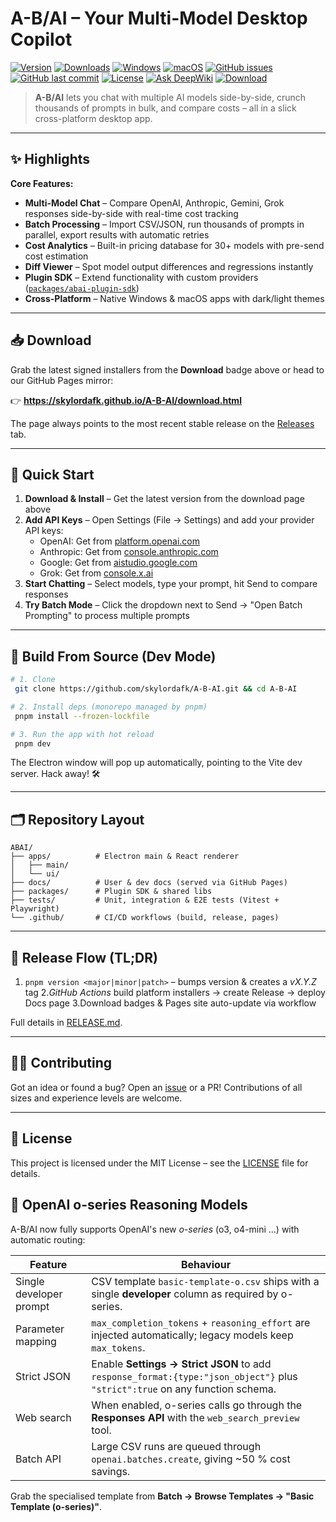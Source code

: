 # A-B/AI – Your Multi-Model Desktop Copilot

[![Version](https://img.shields.io/github/v/release/skylordafk/A-B-AI?include_prereleases&label=Version)](https://github.com/skylordafk/A-B-AI/releases)
[![Downloads](https://img.shields.io/github/downloads/skylordafk/A-B-AI/total?label=Downloads)](https://github.com/skylordafk/A-B-AI/releases)
[![Windows](https://img.shields.io/badge/Windows-0078D6?logo=windows&logoColor=white)](https://skylordafk.github.io/A-B-AI/download.html)
[![macOS](https://img.shields.io/badge/macOS-000000?logo=apple&logoColor=white)](https://skylordafk.github.io/A-B-AI/download.html)
[![GitHub issues](https://img.shields.io/github/issues/skylordafk/A-B-AI?label=Issues)](https://github.com/skylordafk/A-B-AI/issues)
[![GitHub last commit](https://img.shields.io/github/last-commit/skylordafk/A-B-AI)](https://github.com/skylordafk/A-B-AI/commits/master)
[![License](https://img.shields.io/badge/License-MIT-yellow.svg)](LICENSE)
[![Ask DeepWiki](https://deepwiki.com/badge.svg)](https://deepwiki.com/skylordafk/A-B-AI)
[![Download](https://img.shields.io/badge/Download-App-brightgreen?logo=github)](https://skylordafk.github.io/A-B-AI/download.html)

> **A-B/AI** lets you chat with multiple AI models side-by-side, crunch thousands of prompts in bulk, and compare costs – all in a slick cross-platform desktop app.

---

## ✨ Highlights

**Core Features:**

- **Multi-Model Chat** – Compare OpenAI, Anthropic, Gemini, Grok responses side-by-side with real-time cost tracking
- **Batch Processing** – Import CSV/JSON, run thousands of prompts in parallel, export results with automatic retries
- **Cost Analytics** – Built-in pricing database for 30+ models with pre-send cost estimation
- **Diff Viewer** – Spot model output differences and regressions instantly
- **Plugin SDK** – Extend functionality with custom providers ([`packages/abai-plugin-sdk`](packages/abai-plugin-sdk))
- **Cross-Platform** – Native Windows & macOS apps with dark/light themes

---

## 📥 Download

Grab the latest signed installers from the **Download** badge above or head to our GitHub Pages mirror:

👉 **https://skylordafk.github.io/A-B-AI/download.html**

The page always points to the most recent stable release on the [Releases](https://github.com/skylordafk/A-B-AI/releases) tab.

---

## 🚀 Quick Start

1. **Download & Install** – Get the latest version from the download page above
2. **Add API Keys** – Open Settings (File → Settings) and add your provider API keys:
   - OpenAI: Get from [platform.openai.com](https://platform.openai.com/api-keys)
   - Anthropic: Get from [console.anthropic.com](https://console.anthropic.com/)
   - Google: Get from [aistudio.google.com](https://aistudio.google.com/app/apikey)
   - Grok: Get from [console.x.ai](https://console.x.ai/)
3. **Start Chatting** – Select models, type your prompt, hit Send to compare responses
4. **Try Batch Mode** – Click the dropdown next to Send → "Open Batch Prompting" to process multiple prompts

---

## 🔧 Build From Source (Dev Mode)

```bash
# 1. Clone
 git clone https://github.com/skylordafk/A-B-AI.git && cd A-B-AI

# 2. Install deps (monorepo managed by pnpm)
 pnpm install --frozen-lockfile

# 3. Run the app with hot reload
 pnpm dev
```

The Electron window will pop up automatically, pointing to the Vite dev server. Hack away! 🛠️

---

## 🗂️ Repository Layout

```
ABAI/
├── apps/          # Electron main & React renderer
│   ├── main/
│   └── ui/
├── docs/          # User & dev docs (served via GitHub Pages)
├── packages/      # Plugin SDK & shared libs
├── tests/         # Unit, integration & E2E tests (Vitest + Playwright)
└── .github/       # CI/CD workflows (build, release, pages)
```

---

## 🚚 Release Flow (TL;DR)

1. `pnpm version <major|minor|patch>` – bumps version & creates a _vX.Y.Z_ tag 2._GitHub Actions_ build platform installers → create Release → deploy Docs page
   3.Download badges & Pages site auto-update via workflow

Full details in [RELEASE.md](RELEASE.md).

---

## 👩‍💻 Contributing

Got an idea or found a bug? Open an [issue](https://github.com/skylordafk/A-B-AI/issues) or a PR! Contributions of all sizes and experience levels are welcome.

---

## 📝 License

This project is licensed under the MIT License – see the [LICENSE](LICENSE) file for details.

## 🧠 OpenAI o-series Reasoning Models

A-B/AI now fully supports OpenAI's new _o-series_ (o3, o4-mini …) with automatic routing:

| Feature                 | Behaviour                                                                                                                    |
| ----------------------- | ---------------------------------------------------------------------------------------------------------------------------- |
| Single developer prompt | CSV template `basic-template-o.csv` ships with a single **developer** column as required by o-series.                        |
| Parameter mapping       | `max_completion_tokens` + `reasoning_effort` are injected automatically; legacy models keep `max_tokens`.                    |
| Strict JSON             | Enable **Settings → Strict JSON** to add `response_format:{type:"json_object"}` plus `"strict":true` on any function schema. |
| Web search              | When enabled, o-series calls go through the **Responses API** with the `web_search_preview` tool.                            |
| Batch API               | Large CSV runs are queued through `openai.batches.create`, giving ~50 % cost savings.                                        |

Grab the specialised template from **Batch → Browse Templates → "Basic Template (o-series)"**.
